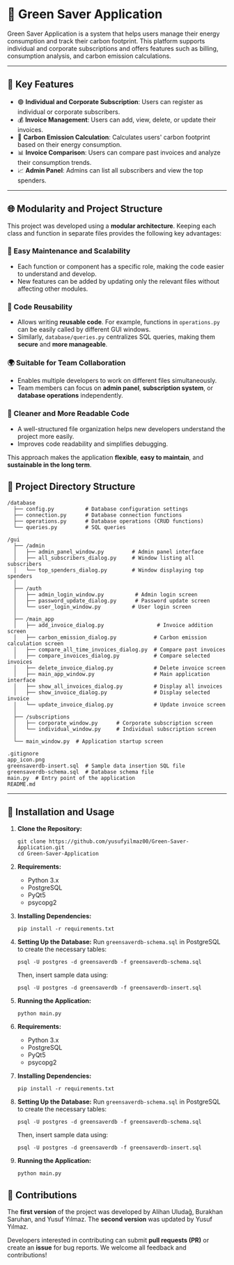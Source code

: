 # 🏢 Green Saver Application

Green Saver Application is a system that helps users manage their energy consumption and track their carbon footprint. This platform supports individual and corporate subscriptions and offers features such as billing, consumption analysis, and carbon emission calculations.

---

## 🎨 Key Features

- 🟢 **Individual and Corporate Subscription**: Users can register as individual or corporate subscribers.
- 💰 **Invoice Management**: Users can add, view, delete, or update their invoices.
- 🌱 **Carbon Emission Calculation**: Calculates users' carbon footprint based on their energy consumption.
- 📊 **Invoice Comparison**: Users can compare past invoices and analyze their consumption trends.
- 📈 **Admin Panel**: Admins can list all subscribers and view the top spenders.

---

## 🌐 Modularity and Project Structure

This project was developed using a **modular architecture**. Keeping each class and function in separate files provides the following key advantages:

### 📝 Easy Maintenance and Scalability
- Each function or component has a specific role, making the code easier to understand and develop.
- New features can be added by updating only the relevant files without affecting other modules.

### 🔄 Code Reusability
- Allows writing **reusable code**. For example, functions in `operations.py` can be easily called by different GUI windows.
- Similarly, `database/queries.py` centralizes SQL queries, making them **secure** and **more manageable**.

### 🌍 Suitable for Team Collaboration
- Enables multiple developers to work on different files simultaneously.
- Team members can focus on **admin panel**, **subscription system**, or **database operations** independently.

### 🎨 Cleaner and More Readable Code
- A well-structured file organization helps new developers understand the project more easily.
- Improves code readability and simplifies debugging.

This approach makes the application **flexible**, **easy to maintain**, and **sustainable in the long term**.

## 📂 Project Directory Structure

```
/database
  ├── config.py          # Database configuration settings
  ├── connection.py      # Database connection functions
  ├── operations.py      # Database operations (CRUD functions)
  └── queries.py         # SQL queries

/gui
  ├── /admin
  │   ├── admin_panel_window.py         # Admin panel interface
  │   ├── all_subscribers_dialog.py     # Window listing all subscribers
  │   └── top_spenders_dialog.py        # Window displaying top spenders
  │   
  ├── /auth
  │   ├── admin_login_window.py          # Admin login screen
  │   ├── password_update_dialog.py      # Password update screen
  │   └── user_login_window.py          # User login screen
  │   
  ├── /main_app
  │   ├── add_invoice_dialog.py                 # Invoice addition screen
  │   ├── carbon_emission_dialog.py            # Carbon emission calculation screen
  │   ├── compare_all_time_invoices_dialog.py  # Compare past invoices
  │   ├── compare_invoices_dialog.py           # Compare selected invoices
  │   ├── delete_invoice_dialog.py             # Delete invoice screen
  │   ├── main_app_window.py                   # Main application interface
  │   ├── show_all_invoices_dialog.py          # Display all invoices
  │   ├── show_invoice_dialog.py               # Display selected invoice
  │   └── update_invoice_dialog.py             # Update invoice screen
  │   
  ├── /subscriptions
  │   ├── corporate_window.py      # Corporate subscription screen
  │   └── individual_window.py     # Individual subscription screen
  │   
  └── main_window.py  # Application startup screen

.gitignore
app_icon.png
greensaverdb-insert.sql  # Sample data insertion SQL file
greensaverdb-schema.sql  # Database schema file
main.py  # Entry point of the application
README.md
```

---

## 💪 Installation and Usage

1. **Clone the Repository:**

   ```
   git clone https://github.com/yusufyilmaz00/Green-Saver-Application.git
   cd Green-Saver-Application
   ```

2. **Requirements:**
   - Python 3.x
   - PostgreSQL
   - PyQt5
   - psycopg2

3. **Installing Dependencies:**

   ```
   pip install -r requirements.txt
   ```

4. **Setting Up the Database:** Run `greensaverdb-schema.sql` in PostgreSQL to create the necessary tables:

   ```
   psql -U postgres -d greensaverdb -f greensaverdb-schema.sql
   ```

   Then, insert sample data using:

   ```
   psql -U postgres -d greensaverdb -f greensaverdb-insert.sql
   ```

5. **Running the Application:**

   ```
   python main.py
   ```

1. **Requirements:**

   - Python 3.x
   - PostgreSQL
   - PyQt5
   - psycopg2

2. **Installing Dependencies:**

   ```
   pip install -r requirements.txt
   ```

3. **Setting Up the Database:** Run `greensaverdb-schema.sql` in PostgreSQL to create the necessary tables:

   ```
   psql -U postgres -d greensaverdb -f greensaverdb-schema.sql
   ```

   Then, insert sample data using:

   ```
   psql -U postgres -d greensaverdb -f greensaverdb-insert.sql
   ```

4. **Running the Application:**

   ```
   python main.py
   ```

## 👥 Contributions

The **first version** of the project was developed by Alihan Uludağ, Burakhan Saruhan, and Yusuf Yılmaz. The **second version** was updated by Yusuf Yılmaz.

Developers interested in contributing can submit **pull requests (PR)** or create an **issue** for bug reports. We welcome all feedback and contributions!